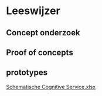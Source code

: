 # Leeswijzer

## Concept onderzoek

## Proof of concepts

## prototypes




[Schematische Cognitive Service.xlsx](https://github.com/teundeclercq/Research-AI-services/files/5765295/Schematische.Cognitive.Service.xlsx)
